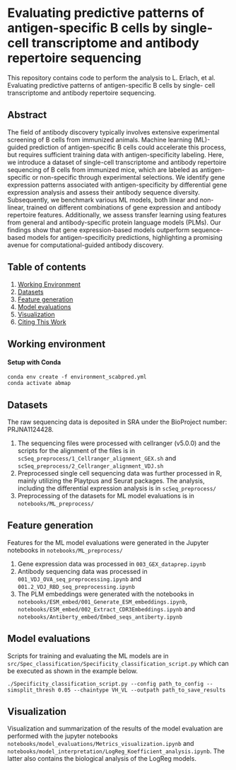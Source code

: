 # Evaluating predictive patterns of antigen-specific B cells by single- cell transcriptome and antibody repertoire sequencing
This repository contains code to perform the analysis to L. Erlach, et al. Evaluating predictive patterns of antigen-specific B cells by single- cell transcriptome and antibody repertoire sequencing.

## Abstract
The field of antibody discovery typically involves extensive experimental screening of B cells from immunized animals. Machine learning (ML)-guided prediction of antigen-specific B cells could accelerate this process, but requires sufficient training data with antigen-specificity labeling. Here, we introduce a dataset of single-cell transcriptome and antibody repertoire sequencing of B cells from immunized mice, which are labeled as antigen-specific or non-specific through experimental selections. We identify gene expression patterns associated with antigen-specificity by differential gene expression analysis and assess their antibody sequence diversity. Subsequently, we benchmark various ML models, both linear and non-linear, trained on different combinations of gene expression and antibody repertoire features. Additionally, we assess transfer learning using features from general and antibody-specific protein language models (PLMs). Our findings show that gene expression-based models outperform sequence-based models for antigen-specificity predictions, highlighting a promising avenue for computational-guided antibody discovery.

## Table of contents
1. [Working Environment](#working-environment)
2. [Datasets](#datasets)
3. [Feature generation](#feature-generation)
4. [Model evaluations](#model-evaluations)
5. [Visualization](#visualization)
6. [Citing This Work](#citing-this-work)

## Working environment
#### Setup with Conda

```console
conda env create -f environment_scabpred.yml
conda activate abmap
```

## Datasets
The raw sequencing data is deposited in SRA under the BioProject number: PRJNA1124428. 
1. The sequencing files were processed with cellranger (v5.0.0) and the scripts for the alignment of the files is in `scSeq_preprocess/1_Cellranger_alignment_GEX.sh` and `scSeq_preprocess/2_Cellranger_alignment_VDJ.sh`
2. Preprocessed single cell sequencing data was further processed in R, mainly utilizing the Playtpus and Seurat packages. The analysis, including the differential expression analysis is in `scSeq_preprocess/`
3. Preprocessing of the datasets for ML model evaluations is in `notebooks/ML_preprocess/`


## Feature generation
Features for the ML model evaluations were generated in the Jupyter notebooks in `notebooks/ML_preprocess/`
1. Gene expression data was processed in `003_GEX_dataprep.ipynb`
2. Antibody sequencing data was processed in `001_VDJ_OVA_seq_preprocessing.ipynb` and `001.2_VDJ_RBD_seq_preprocessing.ipynb`
3. The PLM embeddings were generated with the notebooks in `notebooks/ESM_embed/001_Generate_ESM_embeddings.ipynb`, `notebooks/ESM_embed/002_Extract_CDR3Embeddings.ipynb` and `notebooks/Antiberty_embed/Embed_seqs_antiberty.ipynb`


## Model evaluations
Scripts for training and evaluating the ML models are in `src/Spec_classification/Specificity_classification_script.py` which can be executed as shown in the example below.
```console
./Specificity_classification_script.py --config path_to_config --simsplit_thresh 0.05 --chaintype VH_VL --outpath path_to_save_results
```

## Visualization
Visualization and summarization of the results of the model evaluation are performed with the jupyter notebooks `notebooks/model_evaluations/Metrics_visualization.ipynb` and `notebooks/model_interpretation/LogReg_Koefficient_analysis.ipynb`. The latter also contains the biological analysis of the LogReg models. 
